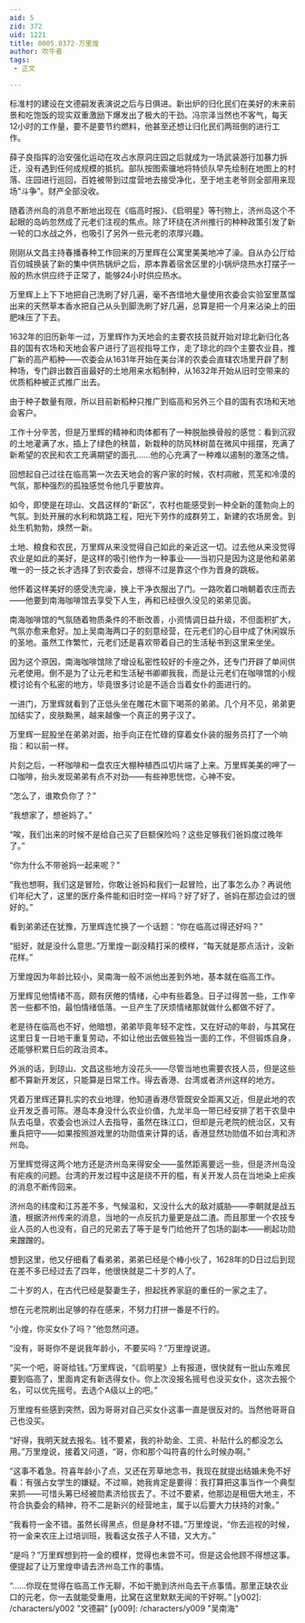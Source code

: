 ```yaml
---
aid: 5
zid: 372
uid: 1221
title: 0005.0372-万里煌
author: 吹牛者
tags: 
 - 正文

---
```




  标准村的建设在文德嗣发表演说之后与日俱进。新出炉的归化民们在美好的未来前景和吃饱饭的现实双重激励下爆发出了极大的干劲。冯宗泽当然也不客气，每天12小时的工作量，要不是要节约燃料，他甚至还想让归化民们两班倒的进行工作。

  薛子良指挥的治安强化运动在攻占水原洞庄园之后就成为一场武装游行加暴力拆迁，没有遇到任何成规模的抵抗。部队按图索骥地将特侦队早先绘制在地图上的村落、庄园进行巡回，百姓被带到过度营地去接受净化，至于地主老爷则全部用来现场“斗争”。财产全部没收。

  随着济州岛的消息不断地出现在《临高时报》、《启明星》等刊物上，济州岛这个不起眼的岛屿忽然成了元老们注视的焦点。除了环绕在济州推行的种种政策引发了新一轮的口水战之外，也吸引了另外一些元老的浓厚兴趣。

  刚刚从文昌主持春播春种工作回来的万里辉在公寓里美美地冲了澡。自从办公厅给百仞城换装了新的集中供热锅炉之后，原本靠着宿舍区里的小锅炉烧热水打摆子一般的热水供应终于正常了，能够24小时供应热水。

  万里辉上上下下地把自己洗刷了好几遍，毫不吝惜地大量使用农委会实验室里蒸馏出来的天然草本香水把自己从头到脚洗刷了好几遍，总算是把一个月来沾染上的田肥味压了下去。

  1632年的旧历新年一过，万里辉作为天地会的主要农技员就开始对琼北新归化各县的国有农场和天地会客户进行了巡视指导工作，走了琼北的四个主要农业县，推广新的高产稻种——农委会从1631年开始在美台洋的农委会直辖农场里开辟了制种场，专门辟出数百亩最好的土地用来水稻制种，从1632年开始从旧时空带来的优质稻种被正式推广出去。

  由于种子数量有限，所以目前新稻种只推广到临高和另外三个县的国有农场和天地会客户。

  工作十分辛苦，但是万里辉的精神和肉体都有了一种脱胎换骨般的感觉：看到沉寂的土地灌满了水，插上了绿色的秧苗，新栽种的防风林树苗在微风中摇摆，充满了新希望的农民和农工充满期望的面孔……他的心充满了一种难以遏制的激荡之情。

  回想起自己过往在临高第一次去天地会的客户家的时候，农村凋敝，荒芜和冷漠的气氛，那种强烈的孤独感觉令他几乎要放弃。

  如今，即使是在琼山、文昌这样的“新区”，农村也能感受到一种全新的蓬勃向上的气氛。到处开展的水利和筑路工程，阳光下劳作的成群劳工，新建的农场房舍。到处生机勃勃，焕然一新。

  土地、粮食和农民，万里辉从来没觉得自己如此的亲近这一切。过去他从来没觉得农业是如此的美好，是这样的吸引他作为一种事业——当初只是因为这是他和弟弟唯一的一技之长才选择了到农委会，想得不过是靠这个作为晋身的跳板。

  他怀着这样美好的感受洗完澡，换上干净衣服出了门。一路吹着口哨朝着农庄而去——他要到南海咖啡馆去享受下人生，再和已经很久没见的弟弟见面。

  南海咖啡馆的气氛随着物质条件的不断改善，小资情调日益升级，不但面积扩大，气氛亦愈来愈好。加上吴南海两口子的刻意经营，在元老们的心目中成了休闲娱乐的圣地。虽然工作繁忙，元老们还是喜欢带着自己的生活秘书到这里来坐坐。

  因为这个原因，南海咖啡馆除了增设私密性较好的卡座之外，还专门开辟了单间供元老使用。倒不是为了让元老和生活秘书卿卿我我，而是让元老们在咖啡馆的小规模讨论有个私密的地方，毕竟很多讨论是不适合当着女仆的面进行的。

  一进门，万里辉就看到了正低头坐在雕花木窗下喝茶的弟弟。几个月不见，弟弟更加结实了，皮肤黝黑，越来越像一个真正的男子汉了。

  万里辉一屁股坐在弟弟对面，抬手向正在忙碌的穿着女仆装的服务员打了一个响指：和以前一样。

  片刻之后，一杯咖啡和一盘农庄大棚种植西瓜切片端了上来。万里辉美美的呷了一口咖啡，抬头发现弟弟有点不对劲——有些神思恍惚，心神不安。

  “怎么了，谁欺负你了？”

  “我想家了，想爸妈了。”

  “唉，我们出来的时候不是给自己买了巨额保险吗？这些足够我们爸妈度过晚年了。”

  “你为什么不带爸妈一起来呢？”

  “我也想啊，我们这是冒险，你敢让爸妈和我们一起冒险，出了事怎么办？再说他们年纪大了，这里的医疗条件能和旧时空一样吗？好了好了，爸妈在那边会过的很好的。”

  看到弟弟还在犹豫，万里辉连忙换了一个话题：“你在临高过得还好吗？”

  “挺好，就是没什么意思。”万里煌一副没精打采的模样，“每天就是那点活计，没新花样。”

  万里煌因为年龄比较小，吴南海一般不派他出差到外地，基本就在临高工作。

  万里辉见他情绪不高，颇有厌倦的情绪，心中有些着急。日子过得苦一些，工作辛苦一些都不怕，最怕情绪低落。一旦产生了厌烦情绪那就做什么都做不好了。

  老是待在临高也不好，他暗想，弟弟毕竟年轻不定性，又在好动的年龄，与其窝在这里日复一日地干重复劳动，不如让他出去做些独当一面的工作，不但锻炼自身，还能够积累日后的政治资本。

  外派的话，到琼山、文昌这些地方没花头——尽管当地也需要农技人员，但是这些都不算新开发区，只能算是日常工作。得去香港、台湾或者济州这样的地方。

  凭着万里辉还算扎实的农业地理，他知道香港尽管既安全距离又近，但是此地的农业开发乏善可陈。港岛本身没什么农业价值，九龙半岛一带已经安排了若干农垦中队去屯垦，农委会也派过人去指导，虽然在珠江口，但却是元老院的统治区，又有重兵把守——如果按照游戏里的功勋值来计算的话，香港显然功勋值不如台湾和济州岛。

  万里辉觉得这两个地方还是济州岛来得安全——虽然距离要远一些，但是济州岛没有疟疾的问题。台湾的开发过程中这是绕不开的槛，有关开发人员在当地染上疟疾的消息不断传回来。

  济州岛的纬度和江苏差不多，气候温和，又没什么大的敌对威胁——李朝就是战五渣，根据济州传来的消息，当地的一点反抗力量更是战二渣。而且那里一个农技专业人员的人也没有，自己的兄弟去了等于是专门给他开了包场的副本——刷起功勋来蹭蹭的。

  想到这里，他又仔细看了看弟弟，弟弟已经是个棒小伙了，1628年的D日过后到现在差不多已经过去了四年，他很快就是二十岁的人了。

  二十岁的人，在古代已经是娶妻生子，担起抚养家庭的重任的一家之主了。

  想在元老院刷出足够的存在感来，不努力打拼一番是不行的。

  “小煌，你买女仆了吗？”他忽然问道。

  “没有，哥哥你不是说我年龄小，不要买吗？”万里煌说道。

  “买一个吧，哥哥给钱。”万里辉说，“《启明星》上有报道，很快就有一批山东难民要到临高了，里面肯定有新选得女仆。你上次没报名摇号也没买女仆，这次去报个名，可以优先摇号。去选个A级以上的吧。”

  万里煌有些感到突然，因为哥哥对自己买女仆这事一直是很反对的。当然他哥哥自己也没买。

  “好得，我明天就去报名。钱不要紧，我的补助金、工资、补贴什么的都没怎么用。”万里煌说，接着又问道，“哥，你和那个叫符喜的什么时候办啊。”

  “这事不着急。符喜年龄小了点，又还在芳草地念书，我现在就提出结婚未免不好看：有强占女学生的嫌疑。不过嘛，她我肯定是要得：我打算把这事当作一个典型来抓——可惜头筹已经被勋素济给拔去了。不过不要紧，他那边是租佃大地主，不符合执委会的精神，符不二是新兴的经营地主，属于以后要大力扶持的对象。”

  “我看符一金不错。虽然长得黑点，但是身材不错。”万里煌说，“你去巡视的时候，符一金来农庄上过培训班，我看这女孩子人不错，又大方。”

  “是吗？”万里辉想到符一金的模样，觉得也未尝不可。但是这会他顾不得想这事。便提起了让万里煌申请去济州岛工作的事情。

  “……你现在觉得在临高工作无聊，不如干脆到济州岛去干点事情。那里正缺农业口的元老，你一去就能受重用，比窝在这里默默无闻的干好啊。”
[y002]: /characters/y002 "文德嗣"
[y009]: /characters/y009 "吴南海"


